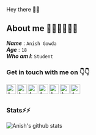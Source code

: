  Hey there 👋👋

## About me 👨‍🎓👨‍🎓👨‍🎓
 **_Name_** :   `Anish Gowda` <br>
**_Age_** :  `18` <br> 
**_Who am I_**:  `Student`

### Get in touch with me on 👇👇
<p>
	<a href="https://www.instagram.com/gowda_anish"> <img  width = 25px align="left"  alt = Anish Instagram src="https://raw.githubusercontent.com/anishgowda21/SVG_for_README/main/instagram-2-1.svg"></a>
	<a href="https://www.linkedin.com/in/anish-s-a97b1a193/"> <img  width = 25px align="left"  alt = Anish LinkedIn src="https://raw.githubusercontent.com/anishgowda21/SVG_for_README/main/linkedin-icon-2.svg"></a>
	<a href="https://twitter.com/gowda_anish21"> <img  width = 25px align="left"  alt = Anish Twitter src="https://raw.githubusercontent.com/anishgowda21/SVG_for_README/main/twitter-5.svg"></a>
	<a href="https://www.sololearn.com/Profile/19269925"> <img  width = 25px align="left"  alt = Anish Sololearn src="https://raw.githubusercontent.com/anishgowda21/SVG_for_README/main/sololearn-2.svg"></a>
	<a href="https://www.youtube.com/channel/UCCn2An2snDhY6j2i5lRCIpA"> <img  width = 25px align="left"  alt = Anish Youtube src="https://raw.githubusercontent.com/anishgowda21/SVG_for_README/main/youtube-minimal-icon-1.svg"></a>
	<a href="https://www.reddit.com/user/Anish_Gowda"> <img  width = 25px align="left"  alt =Anish Reddit src="https://raw.githubusercontent.com/anishgowda21/SVG_for_README/main/reddit-2.svg"></a>
	<a href="https://t.me/phantom2152"> <img  width = 25px align="left"  alt =Anish Telegram src="https://raw.githubusercontent.com/anishgowda21/SVG_for_README/main/telegram.svg"></a>
</p>
<br>
<br>

### Stats⚡⚡
![Anish's github stats](https://github-readme-stats.vercel.app/api/top-langs/?username=anishgowda21&show_icons=true&theme=radical)
<!--- Thank you https://github.com/anuraghazra for the awsome stats widget-->
